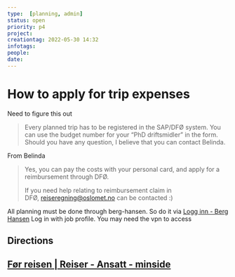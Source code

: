 ```yaml
---
type:  [planning, admin]
status: open
priority: p4
project:
creationtag: 2022-05-30 14:32
infotags:
people:
date:
---
```


# How to apply for trip expenses

Need to figure this out
> Every planned trip has to be registered in the SAP/DFØ system. You can use the budget number for your “PhD driftsmidler” in the form.
> Should you have any question, I believe that you can contact Belinda.

From Belinda 
> Yes, you can pay the costs with your personal card, and apply for a reimbursement through DFØ.
> 
> If you need help relating to reimbursement claim in DFØ, [reiseregning@oslomet.no](mailto:reiseregning@oslomet.no) can be contacted :)


All planning must be done through berg-hansen.
So do it via [Logg inn - Berg Hansen](https://www.berg-hansen.no/logg-inn/)
Log in with job profile. You may need the vpn to access



## Directions
[Før reisen | Reiser - Ansatt - minside](https://ansatt.oslomet.no/en/preparations)
---

